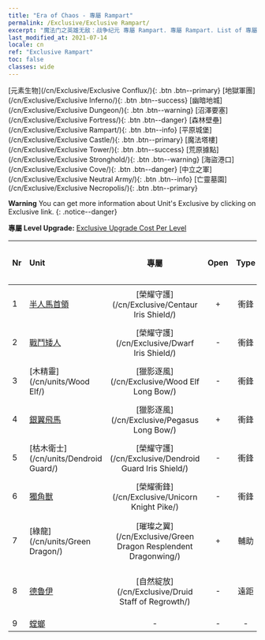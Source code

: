 ```yaml
---
title: "Era of Chaos - 專屬 Rampart"
permalink: /Exclusive/Exclusive Rampart/
excerpt: "魔法门之英雄无敌：战争纪元 專屬 Rampart. 專屬 Rampart. List of 專屬 Rampart in Era of Chaos"
last_modified_at: 2021-07-14
locale: cn
ref: "Exclusive Rampart"
toc: false
classes: wide
---
```

 [元素生物](/cn/Exclusive/Exclusive Conflux/){: .btn .btn--primary} [地獄軍團](/cn/Exclusive/Exclusive Inferno/){: .btn .btn--success} [幽暗地城](/cn/Exclusive/Exclusive Dungeon/){: .btn .btn--warning} [沼澤要塞](/cn/Exclusive/Exclusive Fortress/){: .btn .btn--danger} [森林壁壘](/cn/Exclusive/Exclusive Rampart/){: .btn .btn--info} [平原城堡](/cn/Exclusive/Exclusive Castle/){: .btn .btn--primary} [魔法塔樓](/cn/Exclusive/Exclusive Tower/){: .btn .btn--success} [荒原據點](/cn/Exclusive/Exclusive Stronghold/){: .btn .btn--warning} [海盜港口](/cn/Exclusive/Exclusive Cove/){: .btn .btn--danger} [中立之軍](/cn/Exclusive/Exclusive Neutral Army/){: .btn .btn--info} [亡靈墓園](/cn/Exclusive/Exclusive Necropolis/){: .btn .btn--primary} 

**Warning** You can get more information about Unit's Exclusive by clicking on Exclusive link. 
{: .notice--danger}

 **專屬 Level Upgrade:** [Exclusive Upgrade Cost Per Level](/Exclusive/ExclusiveUpgradeCostPerLevel/)

  | Nr |         Unit        | 專屬 | Open  |    Type   |  Item to Rank UP      |  塗裝   |
  |:---|:--------------------|:-------------:|:-----:|:---------:|:---------------------:|:-------:|
  | 1  | [半人馬首領](/cn/units/Centaur/) | [榮耀守護](/cn/Exclusive/Centaur Iris Shield/) | + | 衝鋒 | [榮耀守護碎片](/cn/Items/con_913/) | - |
  | 2  | [戰鬥矮人](/cn/units/Dwarf/) | [榮耀守護](/cn/Exclusive/Dwarf Iris Shield/) | - | 衝鋒 | [榮耀守護碎片](/cn/Items/con_913/) | - |
  | 3  | [木精靈](/cn/units/Wood Elf/) | [獵影逐風](/cn/Exclusive/Wood Elf Long Bow/) | - | 衝鋒 | [獵影逐風碎片](/cn/Items/con_914/) | - |
  | 4  | [銀翼飛馬](/cn/units/Pegasus/) | [獵影逐風](/cn/Exclusive/Pegasus Long Bow/) | + | 衝鋒 | [獵影逐風碎片](/cn/Items/con_914/) | - |
  | 5  | [枯木衛士](/cn/units/Dendroid Guard/) | [榮耀守護](/cn/Exclusive/Dendroid Guard Iris Shield/) | - | 衝鋒 | [榮耀守護碎片](/cn/Items/con_913/) | - |
  | 6  | [獨角獸](/cn/units/Unicorn/) | [榮耀衝鋒](/cn/Exclusive/Unicorn Knight Pike/) | - | 衝鋒 | [榮耀衝鋒碎片](/cn/Items/con_916/) | - |
  | 7  | [綠龍](/cn/units/Green Dragon/) | [璀璨之翼](/cn/Exclusive/Green Dragon Resplendent Dragonwing/) | + | 輔助 | [璀璨之翼碎片](/cn/Items/con_976/) | [璀璨之翼特效塗裝](/cn/Items/con_644/) |
  | 8  | [德魯伊](/cn/units/Druid/) | [自然綻放](/cn/Exclusive/Druid Staff of Regrowth/) | - | 遠距 | [自然綻放碎片](/cn/Items/con_977/) | [自然綻放特效塗裝](/cn/Items/con_645/) |
  | 9  | [螳螂](/cn/units/Mantis/) | - | - | - | none | none |
